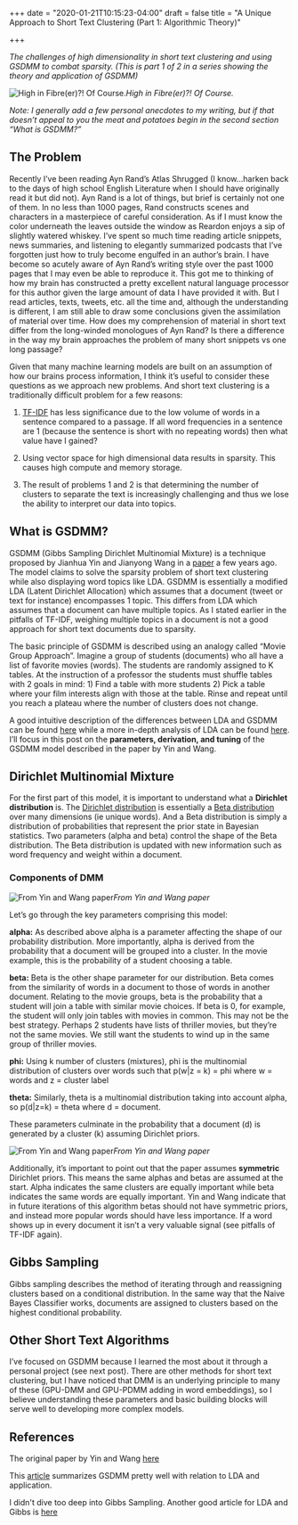 
+++
date = "2020-01-21T10:15:23-04:00"
draft = false
title = "A Unique Approach to Short Text Clustering (Part 1: Algorithmic Theory)"

+++

*The challenges of high dimensionality in short text clustering and using GSDMM to combat sparsity. (This is part 1 of 2 in a series showing the theory and application of GSDMM)*

![High in Fibre(er)?! Of Course.](https://cdn-images-1.medium.com/max/2000/1*CWBSdKqHYTzYzlJcjBfw1g.jpeg)*High in Fibre(er)?! Of Course.*

*Note: I generally add a few personal anecdotes to my writing, but if that doesn’t appeal to you the meat and potatoes begin in the second section “What is GSDMM?”*

## The Problem

Recently I’ve been reading Ayn Rand’s Atlas Shrugged (I know…harken back to the days of high school English Literature when I should have originally read it but did not). Ayn Rand is a lot of things, but brief is certainly not one of them. In no less than 1000 pages, Rand constructs scenes and characters in a masterpiece of careful consideration. As if I must know the color underneath the leaves outside the window as Reardon enjoys a sip of slightly watered whiskey. I’ve spent so much time reading article snippets, news summaries, and listening to elegantly summarized podcasts that I’ve forgotten just how to truly become engulfed in an author’s brain. I have become so acutely aware of Ayn Rand’s writing style over the past 1000 pages that I may even be able to reproduce it. This got me to thinking of how my brain has constructed a pretty excellent natural language processor for this author given the large amount of data I have provided it with. But I read articles, texts, tweets, etc. all the time and, although the understanding is different, I am still able to draw some conclusions given the assimilation of material over time. How does my comprehension of material in short text differ from the long-winded monologues of Ayn Rand? Is there a difference in the way my brain approaches the problem of many short snippets vs one long passage?

Given that many machine learning models are built on an assumption of how our brains process information, I think it’s useful to consider these questions as we approach new problems. And short text clustering is a traditionally difficult problem for a few reasons:

1. [TF-IDF](https://en.wikipedia.org/wiki/Tf%E2%80%93idf) has less significance due to the low volume of words in a sentence compared to a passage. If all word frequencies in a sentence are 1 (because the sentence is short with no repeating words) then what value have I gained?

1. Using vector space for high dimensional data results in sparsity. This causes high compute and memory storage.

1. The result of problems 1 and 2 is that determining the number of clusters to separate the text is increasingly challenging and thus we lose the ability to interpret our data into topics.

## What is GSDMM?

GSDMM (Gibbs Sampling Dirichlet Multinomial Mixture) is a technique proposed by Jianhua Yin and Jianyong Wang in a [paper](http://dbgroup.cs.tsinghua.edu.cn/wangjy/papers/KDD14-GSDMM.pdf) a few years ago. The model claims to solve the sparsity problem of short text clustering while also displaying word topics like LDA. GSDMM is essentially a modified LDA (Latent Dirichlet Allocation) which assumes that a document (tweet or text for instance) encompasses 1 topic. This differs from LDA which assumes that a document can have multiple topics. As I stated earlier in the pitfalls of TF-IDF, weighing multiple topics in a document is not a good approach for short text documents due to sparsity. 

The basic principle of GSDMM is described using an analogy called “Movie Group Approach”. Imagine a group of students (documents) who all have a list of favorite movies (words). The students are randomly assigned to K tables. At the instruction of a professor the students must shuffle tables with 2 goals in mind: 1) Find a table with more students 2) Pick a table where your film interests align with those at the table. Rinse and repeat until you reach a plateau where the number of clusters does not change.

A good intuitive description of the differences between LDA and GSDMM can be found [here](https://towardsdatascience.com/short-text-topic-modeling-70e50a57c883) while a more in-depth analysis of LDA can be found [here](https://towardsdatascience.com/light-on-math-machine-learning-intuitive-guide-to-latent-dirichlet-allocation-437c81220158). I’ll focus in this post on the **parameters, derivation, and tuning** of the GSDMM model described in the paper by Yin and Wang. 

## Dirichlet Multinomial Mixture

For the first part of this model, it is important to understand what a **Dirichlet distribution** is. The [Dirichlet distribution](https://en.wikipedia.org/wiki/Dirichlet_distribution) is essentially a [Beta distribution](https://en.wikipedia.org/wiki/Beta_distribution) over many dimensions (ie unique words). And a Beta distribution is simply a distribution of probabilities that represent the prior state in Bayesian statistics. Two parameters (alpha and beta) control the shape of the Beta distribution. The Beta distribution is updated with new information such as word frequency and weight within a document.

### Components of DMM

![From Yin and Wang paper](https://cdn-images-1.medium.com/max/2000/1*pGYXG566T3npiPkBOoVa0A.png)*From Yin and Wang paper*

Let’s go through the key parameters comprising this model:

**alpha:** As described above alpha is a parameter affecting the shape of our probability distribution. More importantly, alpha is derived from the probability that a document will be grouped into a cluster. In the movie example, this is the probability of a student choosing a table.

**beta:** Beta is the other shape parameter for our distribution. Beta comes from the similarity of words in a document to those of words in another document. Relating to the movie groups, beta is the probability that a student will join a table with similar movie choices. If beta is 0, for example, the student will only join tables with movies in common. This may not be the best strategy. Perhaps 2 students have lists of thriller movies, but they’re not the same movies. We still want the students to wind up in the same group of thriller movies. 

**phi:** Using k number of clusters (mixtures), phi is the multinomial distribution of clusters over words such that p(w|z = k) = phi where w = words and z = cluster label

**theta:** Similarly, theta is a multinomial distribution taking into account alpha, so p(d|z=k) = theta where d = document. 

These parameters culminate in the probability that a document (d) is generated by a cluster (k) assuming Dirichlet priors. 

![From Yin and Wang paper](https://cdn-images-1.medium.com/max/2000/1*S9HxBBuSh44CdrGKIn8nfQ.png)*From Yin and Wang paper*

Additionally, it’s important to point out that the paper assumes **symmetric** Dirichlet priors. This means the same alphas and betas are assumed at the start. Alpha indicates the same clusters are equally important while beta indicates the same words are equally important. Yin and Wang indicate that in future iterations of this algorithm betas should not have symmetric priors, and instead more popular words should have less importance. If a word shows up in every document it isn’t a very valuable signal (see pitfalls of TF-IDF again).

## Gibbs Sampling

Gibbs sampling describes the method of iterating through and reassigning clusters based on a conditional distribution. In the same way that the Naive Bayes Classifier works, documents are assigned to clusters based on the highest conditional probability. 

## Other Short Text Algorithms

I’ve focused on GSDMM because I learned the most about it through a personal project (see next post). There are other methods for short text clustering, but I have noticed that DMM is an underlying principle to many of these (GPU-DMM and GPU-PDMM adding in word embeddings), so I believe understanding these parameters and basic building blocks will serve well to developing more complex models.

## References
 
The original paper by Yin and Wang [here](https://towardsdatascience.com/short-text-topic-modeling-70e50a57c883)

This [article](https://towardsdatascience.com/short-text-topic-modeling-70e50a57c883) summarizes GSDMM pretty well with relation to LDA and application.

I didn't dive too deep into Gibbs Sampling. Another good article for LDA and Gibbs is [here](https://medium.com/analytics-vidhya/topic-modeling-using-lda-and-gibbs-sampling-explained-49d49b3d1045)

